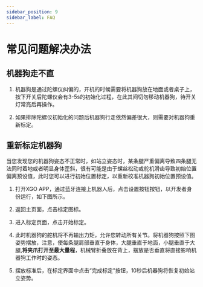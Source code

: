 ```yaml
---
sidebar_position: 9
sidebar_label: FAQ
---
```


# 常见问题解决办法

## 机器狗走不直

1. 机器狗是通过陀螺仪纠偏的，开机的时候需要将机器狗放在地面或者桌子上，按下开关后陀螺仪会有3-5s的初始化过程，在此其间切勿移动机器狗，待开关灯常亮后再操作。

2. 如果排除陀螺仪初始化的问题后机器狗行走依然偏差很大，则需要对机器狗重新标定。

## 重新标定机器狗

当您发现您的机器狗姿态不正常时，如站立姿态时，某条腿严重偏离导致四条腿无法同时着地或者明显身体歪斜，很有可能是由于螺丝松动或舵机滑齿导致初始位置偏离预设值，此时您可以进行初始位置标定，以重新校准机器狗初始位置预设值。

1. 打开XGO APP，通过蓝牙连接上机器人后，点击设置按钮按钮，以开发者身份运行，如下图所示。



2. 返回主页面，点击标定图标。



3. 进入标定页面，点击开始标定。



4. 此时机器狗的舵机将不再输出力矩，允许您转动所有关节。将机器狗按照下图姿势摆放，注意，使每条腿肩部垂直于身体，大腿垂直于地面，小腿垂直于大腿,**将夹爪打开至最大量程**，机械臂折叠放在背上，摆放是否垂直将直接影响机器狗工作时的姿态。



5. 摆放标准后，在标定界面中点击“完成标定”按钮，10秒后机器狗将恢复初始站立姿势。
